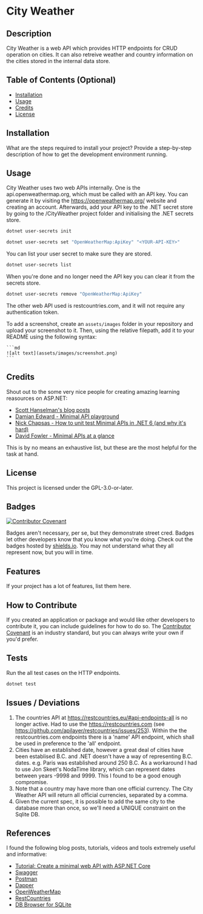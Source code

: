 # City Weather

## Description

City Weather is a web API which provides HTTP endpoints for CRUD operation on cities. It can also retreive weather and country information on the cities stored in the internal data store.

## Table of Contents (Optional)

- [Installation](#installation)
- [Usage](#usage)
- [Credits](#credits)
- [License](#license)

## Installation

What are the steps required to install your project? Provide a step-by-step description of how to get the development environment running.

## Usage

City Weather uses two web APIs internally. One is the api.openweathermap.org, which must be called with an API key. You can generate it by visiting the https://openweathermap.org/ website and creating an account. Afterwards, add your API key to the .NET secret store by going to the /CityWeather project folder and initialising the .NET secrets store.
```sh
dotnet user-secrets init

dotnet user-secrets set "OpenWeatherMap:ApiKey" "<YOUR-API-KEY>"
```
You can list your user secret to make sure they are stored.
```sh
dotnet user-secrets list
```
When you're done and no longer need the API key you can clear it from the secrets store.
```sh
dotnet user-secrets remove "OpenWeatherMap:ApiKey"
```

The other web API used is restcountries.com, and it will not require any authentication token.


To add a screenshot, create an `assets/images` folder in your repository and upload your screenshot to it. Then, using the relative filepath, add it to your README using the following syntax:

    ```md
    ![alt text](assets/images/screenshot.png)
    ```

## Credits

Shout out to the some very nice people for creating amazing learning reasources on ASP.NET:

- [Scott Hanselman's blog posts](https://www.hanselman.com/blog/minimal-apis-in-net-6-but-where-are-the-unit-tests)
- [Damian Edward - Minimal API playground](https://github.com/DamianEdwards/MinimalApiPlayground)
- [Nick Chapsas - How to unit test Minimal APIs in .NET 6 (and why it's hard)](https://www.youtube.com/watch?v=VuFQtyRmS0E&t=163s)
- [David Fowler - Minimal APIs at a glance](https://gist.github.com/davidfowl/ff1addd02d239d2d26f4648a06158727)

This is by no means an exhaustive list, but these are the most helpful for the task at hand.

## License

This project is licensed under the GPL-3.0-or-later.

## Badges

[![Contributor Covenant](https://img.shields.io/badge/Contributor%20Covenant-2.1-4baaaa.svg)](code_of_conduct.md) 

Badges aren't necessary, per se, but they demonstrate street cred. Badges let other developers know that you know what you're doing. Check out the badges hosted by [shields.io](https://shields.io/). You may not understand what they all represent now, but you will in time.

## Features

If your project has a lot of features, list them here.

## How to Contribute

If you created an application or package and would like other developers to contribute it, you can include guidelines for how to do so. The [Contributor Covenant](https://www.contributor-covenant.org/) is an industry standard, but you can always write your own if you'd prefer.

## Tests

Run the all test cases on the HTTP endpoints.

```sh 
dotnet test
```

## Issues / Deviations

1) The countries API at https://restcountries.eu/#api-endpoints-all is no longer active. Had to use the https://restcountries.com (see https://github.com/apilayer/restcountries/issues/253). Within the the restcountries.com endpoints there is a 'name' API endpoint, which shall be used in preference to the 'all' endpoint.
2) Cities have an established date, however a great deal of cities have been establised B.C. and .NET doesn't have a way of representing B.C. dates. e.g. Paris was established around 250 B.C. As a workaround I had to use Jon Skeet's NodaTime library, which can represent dates between years -9998 and 9999. This I found to be a good enough compromise.
3) Note that a country may have more than one official currency. The City Weather API will return all official currencies, separated by a comma.
4) Given the current spec, it is possible to add the same city to the database more than once, so we'll need a UNIQUE constraint on the Sqlite DB.

## References

I found the following blog posts, tutorials, videos and tools extremely useful and informative:
- [Tutorial: Create a minimal web API with ASP.NET Core](https://docs.microsoft.com/en-us/aspnet/core/tutorials/min-web-api?view=aspnetcore-6.0&tabs=visual-studio)
- [Swagger](https://swagger.io/)
- [Postman](https://www.postman.com/)
- [Dapper](https://github.com/DapperLib/Dapper)
- [OpenWeatherMap](https://openweathermap.org/)
- [RestCountries](https://restcountries.com)
- [DB Browser for SQLite](https://sqlitebrowser.org/)